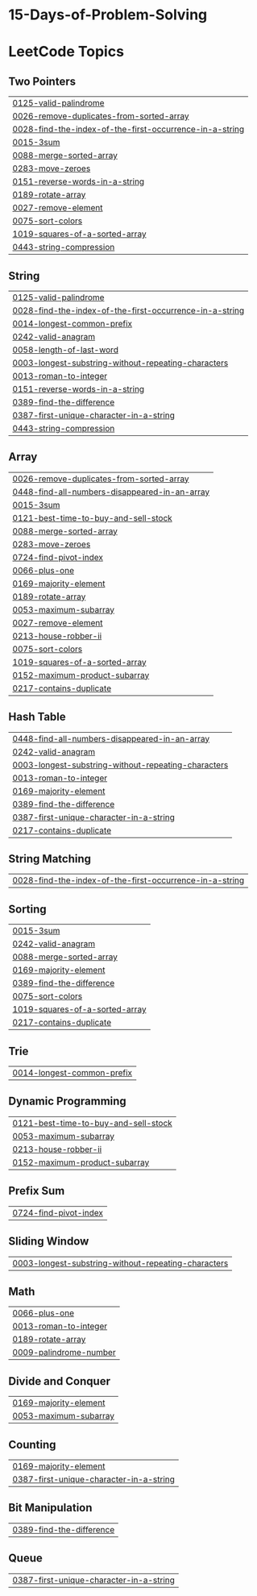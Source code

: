 # 15-Days-of-Problem-Solving
<!---LeetCode Topics Start-->
# LeetCode Topics
## Two Pointers
|  |
| ------- |
| [0125-valid-palindrome](https://github.com/Danyal-Rana/15-Days-of-Problem-Solving/tree/master/0125-valid-palindrome) |
| [0026-remove-duplicates-from-sorted-array](https://github.com/Danyal-Rana/15-Days-of-Problem-Solving/tree/master/0026-remove-duplicates-from-sorted-array) |
| [0028-find-the-index-of-the-first-occurrence-in-a-string](https://github.com/Danyal-Rana/15-Days-of-Problem-Solving/tree/master/0028-find-the-index-of-the-first-occurrence-in-a-string) |
| [0015-3sum](https://github.com/Danyal-Rana/15-Days-of-Problem-Solving/tree/master/0015-3sum) |
| [0088-merge-sorted-array](https://github.com/Danyal-Rana/15-Days-of-Problem-Solving/tree/master/0088-merge-sorted-array) |
| [0283-move-zeroes](https://github.com/Danyal-Rana/15-Days-of-Problem-Solving/tree/master/0283-move-zeroes) |
| [0151-reverse-words-in-a-string](https://github.com/Danyal-Rana/15-Days-of-Problem-Solving/tree/master/0151-reverse-words-in-a-string) |
| [0189-rotate-array](https://github.com/Danyal-Rana/15-Days-of-Problem-Solving/tree/master/0189-rotate-array) |
| [0027-remove-element](https://github.com/Danyal-Rana/15-Days-of-Problem-Solving/tree/master/0027-remove-element) |
| [0075-sort-colors](https://github.com/Danyal-Rana/15-Days-of-Problem-Solving/tree/master/0075-sort-colors) |
| [1019-squares-of-a-sorted-array](https://github.com/Danyal-Rana/15-Days-of-Problem-Solving/tree/master/1019-squares-of-a-sorted-array) |
| [0443-string-compression](https://github.com/Danyal-Rana/15-Days-of-Problem-Solving/tree/master/0443-string-compression) |
## String
|  |
| ------- |
| [0125-valid-palindrome](https://github.com/Danyal-Rana/15-Days-of-Problem-Solving/tree/master/0125-valid-palindrome) |
| [0028-find-the-index-of-the-first-occurrence-in-a-string](https://github.com/Danyal-Rana/15-Days-of-Problem-Solving/tree/master/0028-find-the-index-of-the-first-occurrence-in-a-string) |
| [0014-longest-common-prefix](https://github.com/Danyal-Rana/15-Days-of-Problem-Solving/tree/master/0014-longest-common-prefix) |
| [0242-valid-anagram](https://github.com/Danyal-Rana/15-Days-of-Problem-Solving/tree/master/0242-valid-anagram) |
| [0058-length-of-last-word](https://github.com/Danyal-Rana/15-Days-of-Problem-Solving/tree/master/0058-length-of-last-word) |
| [0003-longest-substring-without-repeating-characters](https://github.com/Danyal-Rana/15-Days-of-Problem-Solving/tree/master/0003-longest-substring-without-repeating-characters) |
| [0013-roman-to-integer](https://github.com/Danyal-Rana/15-Days-of-Problem-Solving/tree/master/0013-roman-to-integer) |
| [0151-reverse-words-in-a-string](https://github.com/Danyal-Rana/15-Days-of-Problem-Solving/tree/master/0151-reverse-words-in-a-string) |
| [0389-find-the-difference](https://github.com/Danyal-Rana/15-Days-of-Problem-Solving/tree/master/0389-find-the-difference) |
| [0387-first-unique-character-in-a-string](https://github.com/Danyal-Rana/15-Days-of-Problem-Solving/tree/master/0387-first-unique-character-in-a-string) |
| [0443-string-compression](https://github.com/Danyal-Rana/15-Days-of-Problem-Solving/tree/master/0443-string-compression) |
## Array
|  |
| ------- |
| [0026-remove-duplicates-from-sorted-array](https://github.com/Danyal-Rana/15-Days-of-Problem-Solving/tree/master/0026-remove-duplicates-from-sorted-array) |
| [0448-find-all-numbers-disappeared-in-an-array](https://github.com/Danyal-Rana/15-Days-of-Problem-Solving/tree/master/0448-find-all-numbers-disappeared-in-an-array) |
| [0015-3sum](https://github.com/Danyal-Rana/15-Days-of-Problem-Solving/tree/master/0015-3sum) |
| [0121-best-time-to-buy-and-sell-stock](https://github.com/Danyal-Rana/15-Days-of-Problem-Solving/tree/master/0121-best-time-to-buy-and-sell-stock) |
| [0088-merge-sorted-array](https://github.com/Danyal-Rana/15-Days-of-Problem-Solving/tree/master/0088-merge-sorted-array) |
| [0283-move-zeroes](https://github.com/Danyal-Rana/15-Days-of-Problem-Solving/tree/master/0283-move-zeroes) |
| [0724-find-pivot-index](https://github.com/Danyal-Rana/15-Days-of-Problem-Solving/tree/master/0724-find-pivot-index) |
| [0066-plus-one](https://github.com/Danyal-Rana/15-Days-of-Problem-Solving/tree/master/0066-plus-one) |
| [0169-majority-element](https://github.com/Danyal-Rana/15-Days-of-Problem-Solving/tree/master/0169-majority-element) |
| [0189-rotate-array](https://github.com/Danyal-Rana/15-Days-of-Problem-Solving/tree/master/0189-rotate-array) |
| [0053-maximum-subarray](https://github.com/Danyal-Rana/15-Days-of-Problem-Solving/tree/master/0053-maximum-subarray) |
| [0027-remove-element](https://github.com/Danyal-Rana/15-Days-of-Problem-Solving/tree/master/0027-remove-element) |
| [0213-house-robber-ii](https://github.com/Danyal-Rana/15-Days-of-Problem-Solving/tree/master/0213-house-robber-ii) |
| [0075-sort-colors](https://github.com/Danyal-Rana/15-Days-of-Problem-Solving/tree/master/0075-sort-colors) |
| [1019-squares-of-a-sorted-array](https://github.com/Danyal-Rana/15-Days-of-Problem-Solving/tree/master/1019-squares-of-a-sorted-array) |
| [0152-maximum-product-subarray](https://github.com/Danyal-Rana/15-Days-of-Problem-Solving/tree/master/0152-maximum-product-subarray) |
| [0217-contains-duplicate](https://github.com/Danyal-Rana/15-Days-of-Problem-Solving/tree/master/0217-contains-duplicate) |
## Hash Table
|  |
| ------- |
| [0448-find-all-numbers-disappeared-in-an-array](https://github.com/Danyal-Rana/15-Days-of-Problem-Solving/tree/master/0448-find-all-numbers-disappeared-in-an-array) |
| [0242-valid-anagram](https://github.com/Danyal-Rana/15-Days-of-Problem-Solving/tree/master/0242-valid-anagram) |
| [0003-longest-substring-without-repeating-characters](https://github.com/Danyal-Rana/15-Days-of-Problem-Solving/tree/master/0003-longest-substring-without-repeating-characters) |
| [0013-roman-to-integer](https://github.com/Danyal-Rana/15-Days-of-Problem-Solving/tree/master/0013-roman-to-integer) |
| [0169-majority-element](https://github.com/Danyal-Rana/15-Days-of-Problem-Solving/tree/master/0169-majority-element) |
| [0389-find-the-difference](https://github.com/Danyal-Rana/15-Days-of-Problem-Solving/tree/master/0389-find-the-difference) |
| [0387-first-unique-character-in-a-string](https://github.com/Danyal-Rana/15-Days-of-Problem-Solving/tree/master/0387-first-unique-character-in-a-string) |
| [0217-contains-duplicate](https://github.com/Danyal-Rana/15-Days-of-Problem-Solving/tree/master/0217-contains-duplicate) |
## String Matching
|  |
| ------- |
| [0028-find-the-index-of-the-first-occurrence-in-a-string](https://github.com/Danyal-Rana/15-Days-of-Problem-Solving/tree/master/0028-find-the-index-of-the-first-occurrence-in-a-string) |
## Sorting
|  |
| ------- |
| [0015-3sum](https://github.com/Danyal-Rana/15-Days-of-Problem-Solving/tree/master/0015-3sum) |
| [0242-valid-anagram](https://github.com/Danyal-Rana/15-Days-of-Problem-Solving/tree/master/0242-valid-anagram) |
| [0088-merge-sorted-array](https://github.com/Danyal-Rana/15-Days-of-Problem-Solving/tree/master/0088-merge-sorted-array) |
| [0169-majority-element](https://github.com/Danyal-Rana/15-Days-of-Problem-Solving/tree/master/0169-majority-element) |
| [0389-find-the-difference](https://github.com/Danyal-Rana/15-Days-of-Problem-Solving/tree/master/0389-find-the-difference) |
| [0075-sort-colors](https://github.com/Danyal-Rana/15-Days-of-Problem-Solving/tree/master/0075-sort-colors) |
| [1019-squares-of-a-sorted-array](https://github.com/Danyal-Rana/15-Days-of-Problem-Solving/tree/master/1019-squares-of-a-sorted-array) |
| [0217-contains-duplicate](https://github.com/Danyal-Rana/15-Days-of-Problem-Solving/tree/master/0217-contains-duplicate) |
## Trie
|  |
| ------- |
| [0014-longest-common-prefix](https://github.com/Danyal-Rana/15-Days-of-Problem-Solving/tree/master/0014-longest-common-prefix) |
## Dynamic Programming
|  |
| ------- |
| [0121-best-time-to-buy-and-sell-stock](https://github.com/Danyal-Rana/15-Days-of-Problem-Solving/tree/master/0121-best-time-to-buy-and-sell-stock) |
| [0053-maximum-subarray](https://github.com/Danyal-Rana/15-Days-of-Problem-Solving/tree/master/0053-maximum-subarray) |
| [0213-house-robber-ii](https://github.com/Danyal-Rana/15-Days-of-Problem-Solving/tree/master/0213-house-robber-ii) |
| [0152-maximum-product-subarray](https://github.com/Danyal-Rana/15-Days-of-Problem-Solving/tree/master/0152-maximum-product-subarray) |
## Prefix Sum
|  |
| ------- |
| [0724-find-pivot-index](https://github.com/Danyal-Rana/15-Days-of-Problem-Solving/tree/master/0724-find-pivot-index) |
## Sliding Window
|  |
| ------- |
| [0003-longest-substring-without-repeating-characters](https://github.com/Danyal-Rana/15-Days-of-Problem-Solving/tree/master/0003-longest-substring-without-repeating-characters) |
## Math
|  |
| ------- |
| [0066-plus-one](https://github.com/Danyal-Rana/15-Days-of-Problem-Solving/tree/master/0066-plus-one) |
| [0013-roman-to-integer](https://github.com/Danyal-Rana/15-Days-of-Problem-Solving/tree/master/0013-roman-to-integer) |
| [0189-rotate-array](https://github.com/Danyal-Rana/15-Days-of-Problem-Solving/tree/master/0189-rotate-array) |
| [0009-palindrome-number](https://github.com/Danyal-Rana/15-Days-of-Problem-Solving/tree/master/0009-palindrome-number) |
## Divide and Conquer
|  |
| ------- |
| [0169-majority-element](https://github.com/Danyal-Rana/15-Days-of-Problem-Solving/tree/master/0169-majority-element) |
| [0053-maximum-subarray](https://github.com/Danyal-Rana/15-Days-of-Problem-Solving/tree/master/0053-maximum-subarray) |
## Counting
|  |
| ------- |
| [0169-majority-element](https://github.com/Danyal-Rana/15-Days-of-Problem-Solving/tree/master/0169-majority-element) |
| [0387-first-unique-character-in-a-string](https://github.com/Danyal-Rana/15-Days-of-Problem-Solving/tree/master/0387-first-unique-character-in-a-string) |
## Bit Manipulation
|  |
| ------- |
| [0389-find-the-difference](https://github.com/Danyal-Rana/15-Days-of-Problem-Solving/tree/master/0389-find-the-difference) |
## Queue
|  |
| ------- |
| [0387-first-unique-character-in-a-string](https://github.com/Danyal-Rana/15-Days-of-Problem-Solving/tree/master/0387-first-unique-character-in-a-string) |
<!---LeetCode Topics End-->